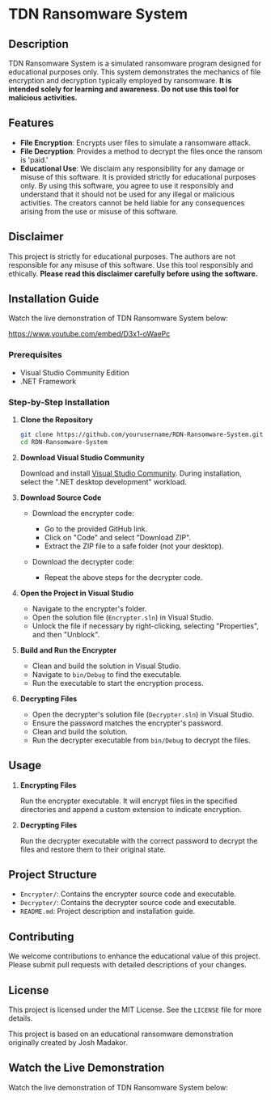 # TDN Ransomware System

## Description

TDN Ransomware System is a simulated ransomware program designed for educational purposes only. This system demonstrates the mechanics of file encryption and decryption typically employed by ransomware. **It is intended solely for learning and awareness. Do not use this tool for malicious activities.**

## Features

- **File Encryption**: Encrypts user files to simulate a ransomware attack.
- **File Decryption**: Provides a method to decrypt the files once the ransom is 'paid.'
- **Educational Use**: We disclaim any responsibility for any damage or misuse of this software. It is provided strictly for educational purposes only. By using this software, you agree to use it responsibly and understand that it should not be used for any illegal or malicious activities. The creators cannot be held liable for any consequences arising from the use or misuse of this software.

## Disclaimer

This project is strictly for educational purposes. The authors are not responsible for any misuse of this software. Use this tool responsibly and ethically. **Please read this disclaimer carefully before using the software.**

## Installation Guide

Watch the live demonstration of TDN Ransomware System below:

https://www.youtube.com/embed/D3x1-oWaePc

### Prerequisites

- Visual Studio Community Edition
- .NET Framework

### Step-by-Step Installation

1. **Clone the Repository**

    ```sh
    git clone https://github.com/yourusername/RDN-Ransomware-System.git
    cd RDN-Ransomware-System
    ```

2. **Download Visual Studio Community**

    Download and install [Visual Studio Community](https://visualstudio.microsoft.com/vs/community/). During installation, select the ".NET desktop development" workload.

3. **Download Source Code**

    - Download the encrypter code:
        - Go to the provided GitHub link.
        - Click on "Code" and select "Download ZIP".
        - Extract the ZIP file to a safe folder (not your desktop).

    - Download the decrypter code:
        - Repeat the above steps for the decrypter code.

4. **Open the Project in Visual Studio**

    - Navigate to the encrypter's folder.
    - Open the solution file (`Encrypter.sln`) in Visual Studio.
    - Unlock the file if necessary by right-clicking, selecting "Properties", and then "Unblock".

5. **Build and Run the Encrypter**

    - Clean and build the solution in Visual Studio.
    - Navigate to `bin/Debug` to find the executable.
    - Run the executable to start the encryption process.

6. **Decrypting Files**

    - Open the decrypter's solution file (`Decrypter.sln`) in Visual Studio.
    - Ensure the password matches the encrypter's password.
    - Clean and build the solution.
    - Run the decrypter executable from `bin/Debug` to decrypt the files.

## Usage

1. **Encrypting Files**

    Run the encrypter executable. It will encrypt files in the specified directories and append a custom extension to indicate encryption.

2. **Decrypting Files**

    Run the decrypter executable with the correct password to decrypt the files and restore them to their original state.

## Project Structure

- `Encrypter/`: Contains the encrypter source code and executable.
- `Decrypter/`: Contains the decrypter source code and executable.
- `README.md`: Project description and installation guide.

## Contributing

We welcome contributions to enhance the educational value of this project. Please submit pull requests with detailed descriptions of your changes.

## License

This project is licensed under the MIT License. See the `LICENSE` file for more details.

This project is based on an educational ransomware demonstration originally created by Josh Madakor.

## Watch the Live Demonstration

Watch the live demonstration of TDN Ransomware System below:
